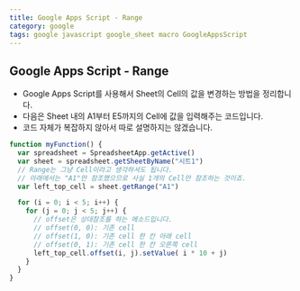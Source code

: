 ```yaml
---
title: Google Apps Script - Range
category: google
tags: google javascript google_sheet macro GoogleAppsScript
---
```


## Google Apps Script - Range

- Google Apps Script를 사용해서 Sheet의 Cell의 값을 변경하는 방법을 정리합니다.
- 다음은 Sheet 내의 A1부터 E5까지의 Cell에 값을 입력해주는 코드입니다. 
- 코드 자체가 복잡하지 않아서 따로 설명하지는 않겠습니다. 

```javascript
function myFunction() {
  var spreadsheet = SpreadsheetApp.getActive()
  var sheet = spreadsheet.getSheetByName("시트1")
  // Range는 그냥 Cell이라고 생각하셔도 됩니다.
  // 아래에서는 "A1"만 참조했으므로 사실 1개의 Cell만 참조하는 것이죠.
  var left_top_cell = sheet.getRange("A1")

  for (i = 0; i < 5; i++) {
    for (j = 0; j < 5; j++) {
      // offset은 상대참조를 하는 메소드입니다.
      // offset(0, 0): 기존 cell
      // offset(1, 0): 기존 cell 한 칸 아래 cell
      // offset(0, 1): 기존 cell 한 칸 오른쪽 cell
      left_top_cell.offset(i, j).setValue( i * 10 + j)
    }
  }
}
```
